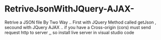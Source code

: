 # RetriveJsonWithJQuery-AJAX-
Retrive a JSON file By Two Way .. First with JQuery Method called getJson , secound with JQuery AJAX
.. if you have a Cross-origin (cors) must send request http to server ,, so install live server in visual studio code 
